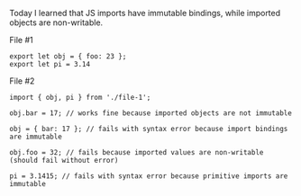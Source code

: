 Today I learned that JS imports have immutable bindings, while imported objects are non-writable.

File #1

    export let obj = { foo: 23 };
    export let pi = 3.14
    
File #2

    import { obj, pi } from './file-1';

    obj.bar = 17; // works fine because imported objects are not immutable

    obj = { bar: 17 }; // fails with syntax error because import bindings are immutable

    obj.foo = 32; // fails because imported values are non-writable (should fail without error)

    pi = 3.1415; // fails with syntax error because primitive imports are immutable
